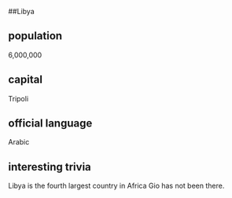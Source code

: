 ##Libya
## population
6,000,000

## capital
Tripoli
 
## official language
Arabic

## interesting trivia
Libya is the fourth largest country in Africa
Gio has not been there.
